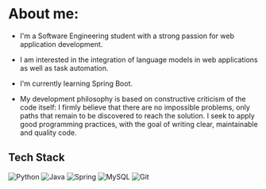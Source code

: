 # About me:


- I'm a Software Engineering student with a strong passion for web application development. 

- I am interested in the integration of language models in web applications as well as task automation.

- I'm currently learning Spring Boot.

- My development philosophy is based on constructive criticism of the code itself: I firmly believe that there are no impossible problems, only paths that remain to be discovered to reach the solution. I seek to apply good programming practices, with the goal of writing clear, maintainable and quality code.



## Tech Stack

![Python](https://img.shields.io/badge/python-%233776AB.svg?style=for-the-badge&logo=python&logoColor=white)
 ![Java](https://img.shields.io/badge/java-%23ED8B00.svg?style=for-the-badge&logo=openjdk&logoColor=white)
 ![Spring](https://img.shields.io/badge/spring-%236DB33F.svg?style=for-the-badge&logo=spring&logoColor=white)
 ![MySQL](https://img.shields.io/badge/mysql-%234479A1.svg?style=for-the-badge&logo=mysql&logoColor=white)
 ![Git](https://img.shields.io/badge/git-%23F05032.svg?style=for-the-badge&logo=git&logoColor=white)


